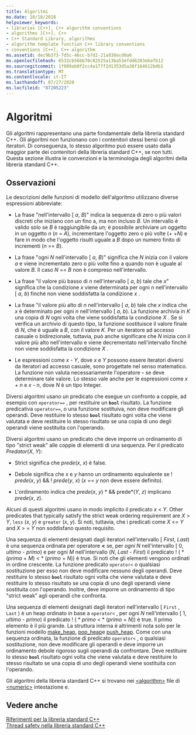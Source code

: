 ```yaml
---
title: Algoritmi
ms.date: 10/18/2018
helpviewer_keywords:
- libraries [C++], C++ algorithm conventions
- algorithms [C++], C++
- C++ Standard Library, algorithms
- algorithm template function C++ library conventions
- conventions [C++], C++ algorithm
ms.assetid: dec9b373-7d5c-46cc-b7d2-21a938ecd0a6
ms.openlocfilehash: 6532cb56bb70c82525a13ba53efdd6203ebafb12
ms.sourcegitcommit: 1f009ab0f2cc4a177f2d1353d5a38f164612bdb1
ms.translationtype: MT
ms.contentlocale: it-IT
ms.lasthandoff: 07/27/2020
ms.locfileid: "87205223"
---
```

# <a name="algorithms"></a>Algoritmi

Gli algoritmi rappresentano una parte fondamentale della libreria standard C++. Gli algoritmi non funzionano con i contenitori stessi bensì con gli iteratori. Di conseguenza, lo stesso algoritmo può essere usato dalla maggior parte dei contenitori della libreria standard C++, se non tutti. Questa sezione illustra le convenzioni e la terminologia degli algoritmi della libreria standard C++.

## <a name="remarks"></a>Osservazioni

Le descrizioni delle funzioni di modello dell'algoritmo utilizzano diverse espressioni abbreviate:

- La frase "nell'intervallo \[ *a*, *B*)" indica la sequenza di zero o più valori discreti che iniziano con *un* fino a, ma non incluso *B*. Un intervallo è valido solo se *B* è raggiungibile da *un;* è possibile archiviare *un* oggetto in un oggetto *n* (*n*  =  *A*), incrementare l'oggetto zero o più volte (+ +*N*) e fare in modo che l'oggetto risulti uguale a *B* dopo un numero finito di incrementi (*n*  ==  *B*).

- La frase "ogni *N* nell'intervallo \[ *a*, *B*)" significa che *N* inizia con il valore *a* e viene incrementato zero o più volte fino a quando non è uguale al valore *B*. Il caso *N*  ==  *B* non è compreso nell'intervallo.

- La frase "il valore più basso di *n* nell'intervallo \[ *a*, *b*) tale che *x*" significa che la condizione *x* viene determinata per ogni *n* nell'intervallo \[ *a*, *b*) finché non viene soddisfatta la condizione *x* .

- La frase "il valore più alto di *n* nell'intervallo \[ *a*, *b*) tale che *x* indica che *x* è determinato per ogni *n* nell'intervallo \[ *a*, *b*). La funzione archivia in *K* una copia di *N* ogni volta che viene soddisfatta la condizione *X* . Se si verifica un archivio di questo tipo, la funzione sostituisce il valore finale di *N*, che è uguale a *B*, con il valore *K*. Per un iteratore ad accesso casuale o bidirezionale, tuttavia, può anche significare che *N* inizia con il valore più alto nell'intervallo e viene decrementato nell'intervallo finché non viene soddisfatta la condizione *X* .

- Le espressioni come *x*  -  *Y*, dove *x* e *Y* possono essere iteratori diversi da iteratori ad accesso casuale, sono progettate nel senso matematico. La funzione non valuta necessariamente l'operatore **-** se deve determinare tale valore. Lo stesso vale anche per le espressioni come *x*  +  *n* e *x*  -  *n*, dove *N* è un tipo Integer.

Diversi algoritmi usano un predicato che esegue un confronto a coppie, ad esempio con `operator==` , per restituire un **`bool`** risultato. La funzione predicativa `operator==`, o una funzione sostituiva, non deve modificare gli operandi. Deve restituire lo stesso **`bool`** risultato ogni volta che viene valutata e deve restituire lo stesso risultato se una copia di uno degli operandi viene sostituita con l'operando.

Diversi algoritmi usano un predicato che deve imporre un ordinamento di tipo "strict weak" alle coppie di elementi di una sequenza. Per il predicato *Predator*(*X*, *Y*):

- Strict significa che *prede*(*x*, *x*) è false.

- Debole significa che *x* e *y* hanno un ordinamento equivalente se \! *prede*(*x*, *y*)  && \! *prede*(*y*, *x*) (*x*  ==  *y* non deve essere definito).

- L'ordinamento indica che *prede*(*x*, *y*) * && prede*(*Y*, *z*) implicano *prede*(*x*, *z*).

Alcuni di questi algoritmi usano in modo implicito il predicato *x* \< *Y*. Other predicates that typically satisfy the strict weak ordering requirement are *X* > *Y*, `less` (*x*, *y*) e `greater` (*x*, *y*). Si noti, tuttavia, che i predicati come *X* \<= *Y* and *X* > =  *Y* non soddisfano questo requisito.

Una sequenza di elementi designati dagli iteratori nell'intervallo \[ *First*, *Last*) è una sequenza ordinata per operatore **<** se, per *ogni N* nell'intervallo \[ 0, *ultimo*  -  *primo*) e per ogni *M* nell'intervallo (*N*, *Last*  -  *First*) il predicato \! ( \* (*prima*  +  *M*) < \* (*primo*  +  *N*)) è true. Si noti che gli elementi vengono ordinati in ordine crescente. La funzione predicato `operator<` o qualsiasi sostituzione per esso non deve modificare nessuno degli operandi. Deve restituire lo stesso **`bool`** risultato ogni volta che viene valutata e deve restituire lo stesso risultato se una copia di uno degli operandi viene sostituita con l'operando. Inoltre, deve imporre un ordinamento di tipo "strict weak" agli operandi che confronta.

Una sequenza di elementi designati dagli iteratori nell'intervallo \[ `First` , `Last` ) è un heap ordinato in base a `operator<` , per ogni *N* nell'intervallo \[ 1, *ultimo*  -  *primo*) il predicato \! ( \* _primo_  <  \* (*primo*  +  *N*)) è true. Il primo elemento è il più grande. La struttura interna è altrimenti nota solo per le funzioni modello [make_heap](algorithm-functions.md#make_heap), [pop_heap](algorithm-functions.md#pop_heap)e [push_heap](algorithm-functions.md#push_heap). Come con una sequenza ordinata, la funzione di predicato `operator<` , o qualsiasi sostituzione, non deve modificare gli operandi e deve imporre un ordinamento debole rigoroso sugli operandi da confrontare. Deve restituire lo stesso **`bool`** risultato ogni volta che viene valutata e deve restituire lo stesso risultato se una copia di uno degli operandi viene sostituita con l'operando.

Gli algoritmi della libreria standard C++ si trovano nei [\<algorithm>](algorithm.md) file di [\<numeric>](numeric.md) intestazione e.

## <a name="see-also"></a>Vedere anche

[Riferimenti per la libreria standard C++](cpp-standard-library-reference.md)\
[Thread safety nella libreria standard C++](thread-safety-in-the-cpp-standard-library.md)
